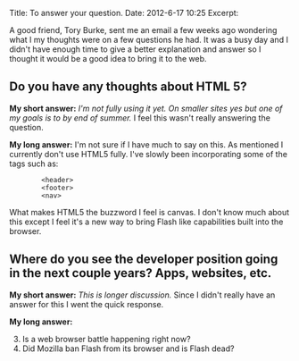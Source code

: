 Title: To answer your question.
Date: 2012-6-17 10:25
Excerpt:

A good friend, Tory Burke, sent me an email a few weeks ago wondering what I my thoughts were on a few questions he had. It was a busy day and I didn't have enough time to give a better explanation and answer so I thought it would be a good idea to bring it to the web.

## Do you have any thoughts about HTML 5?
**My short answer:** *I'm not fully using it yet. On smaller sites yes but one of my goals is to by end of summer.* I feel this wasn't really answering the question.

**My long answer:** I'm not sure if I have much to say on this. As mentioned I currently don't use HTML5 fully. I've slowly been incorporating some of the tags such as:

			<header>
			<footer>
			<nav>

What makes HTML5 the buzzword I feel is canvas. I don't know much about this except I feel it's a new way to bring Flash like capabilities built into the browser.

## Where do you see the developer position going in the next couple years? Apps, websites, etc.
**My short answer:** *This is longer discussion.* Since I didn't really have an answer for this I went the quick response.

**My long answer:** 

3. Is a web browser battle happening right now?
4. Did Mozilla ban Flash from its browser and is Flash dead?


